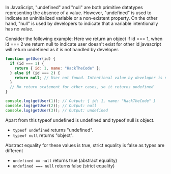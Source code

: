 In JavaScript, "undefined" and "null" are both primitive datatypes representing the absence of a value.
However, "undefined" is used to indicate an uninitialized variable or a non-existent property.
On the other hand, "null" is used by developers to indicate that a variable intentionally has no value.

Consider the following example:
Here we return an object if id === 1, when id === 2 we return null to indicate user doesn't exist
for other id javascript will return undefined as it is not handled by developer.

```js
function getUser(id) {
  if (id === 1) {
    return { id: 1, name: "HackTheCode" };
  } else if (id === 2) {
    return null; // User not found. Intentional value by developer is null
  }
  // No return statement for other cases, so it returns undefined
}

console.log(getUser(1)); // Output: { id: 1, name: "HackTheCode" }
console.log(getUser(2)); // Output: null
console.log(getUser(3)); // Output: undefined
```

Apart from this typeof undefined is undefined and typeof null is object.

- `typeof undefined` returns "undefined".
- `typeof null` returns "object".

Abstract equality for these values is true, strict equality is false as types are different

- `undefined == null` returns true (abstract equality)
- `undefined === null` returns false (strict equality)
